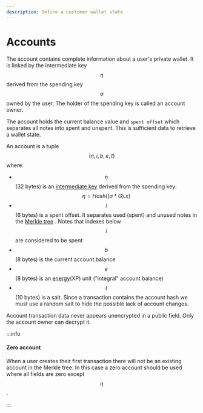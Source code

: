 ```yaml
---
description: Define a customer wallet state
---
```


# Accounts

The account contains complete information about a user's private wallet. It is linked by the intermediate key $$\eta$$ derived from the spending key $$\sigma$$owned by the user. The holder of the spending key is called an account owner.

The account holds the current balance value and `spent offset` which separates all notes into spent and unspent. This is sufficient data to retrieve a wallet state.

An account is a tuple $$(\eta, i, b, e, t)$$ where:

* $$\eta$$ (32 bytes) is an [intermediate key](../zeropool-keys/) derived from the spending key: $$\eta = Hash((\sigma*G).x)$$
* $$i$$(6 bytes) is a spent offset. It separates used (spent) and unused notes in the [Merkle tree](../untitled/) . Notes that indexes below $$i$$ are considered to be spent
* $$b$$(8 bytes) is the current account balance
* $$e$$(8 bytes) is an [energy](../../roadmap/exploratory-features/xp/)(XP) unit ("integral" account balance)
* $$t$$(10 bytes) is a salt. Since a transaction contains the account hash we must use a random salt to hide the possible lack of account changes.

Account transaction data never appears unencrypted in a public field. Only the account owner can decrypt it.

:::info

#### Zero account

When a user creates their first transaction there will not be an existing account in the Merkle tree. In this case a zero account should be used where all fields are zero except $$\eta$$.​

:::
